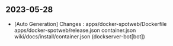 
## 2023-05-28
 * [Auto Generation] Changes : apps/docker-spotweb/Dockerfile apps/docker-spotweb/release.json container.json wiki/docs/install/container.json (dockserver-bot[bot])

